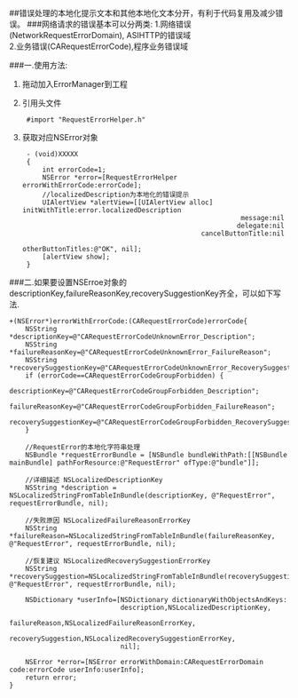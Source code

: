 


##错误处理的本地化提示文本和其他本地化文本分开，有利于代码复用及减少错误。
###网络请求的错误基本可以分两类:
1.网络错误(NetworkRequestErrorDomain), ASIHTTP的错误域  
2.业务错误(CARequestErrorCode),程序业务错误域  

###一.使用方法:  
1. 拖动加入ErrorManager到工程  

2. 引用头文件

		#import "RequestErrorHelper.h"
	  
3. 获取对应NSError对象  

		- (void)XXXXX
		{
		    int errorCode=1;  
		    NSError *error=[RequestErrorHelper errorWithErrorCode:errorCode];       
		    //localizedDescription为本地化的错误提示  
		    UIAlertView *alertView=[[UIAlertView alloc]   initWithTitle:error.localizedDescription
		                                                      message:nil
		                                                     delegate:nil
		                                            cancelButtonTitle:nil
		                                            otherButtonTitles:@"OK", nil];
		    [alertView show];
		}


###二.如果要设置NSErroe对象的descriptionKey,failureReasonKey,recoverySuggestionKey齐全，可以如下写法.  

	+(NSError*)errorWithErrorCode:(CARequestErrorCode)errorCode{
	    NSString *descriptionKey=@"CARequestErrorCodeUnknownError_Description";
	    NSString *failureReasonKey=@"CARequestErrorCodeUnknownError_FailureReason";
	    NSString *recoverySuggestionKey=@"CARequestErrorCodeUnknownError_RecoverySuggestion";
	    if (errorCode==CARequestErrorCodeGroupForbidden) {
	        descriptionKey=@"CARequestErrorCodeGroupForbidden_Description";
	        failureReasonKey=@"CARequestErrorCodeGroupForbidden_FailureReason";
	        recoverySuggestionKey=@"CARequestErrorCodeGroupForbidden_RecoverySuggestion";
	    }
	
	    //RequestError的本地化字符串处理
	    NSBundle *requestErrorBundle = [NSBundle bundleWithPath:[[NSBundle mainBundle] pathForResource:@"RequestError" ofType:@"bundle"]];
	
	    //详细描述 NSLocalizedDescriptionKey
	    NSString *description = NSLocalizedStringFromTableInBundle(descriptionKey, @"RequestError", requestErrorBundle, nil);
	
	    //失败原因 NSLocalizedFailureReasonErrorKey
	    NSString *failureReason=NSLocalizedStringFromTableInBundle(failureReasonKey, @"RequestError", requestErrorBundle, nil);
	
	    //恢复建议 NSLocalizedRecoverySuggestionErrorKey
	    NSString *recoverySuggestion=NSLocalizedStringFromTableInBundle(recoverySuggestionKey, @"RequestError", requestErrorBundle, nil);
	
	    NSDictionary *userInfo=[NSDictionary dictionaryWithObjectsAndKeys:
	                            description,NSLocalizedDescriptionKey,
	                            failureReason,NSLocalizedFailureReasonErrorKey,
	                            recoverySuggestion,NSLocalizedRecoverySuggestionErrorKey,
	                            nil];
	
	    NSError *error=[NSError errorWithDomain:CARequestErrorDomain code:errorCode userInfo:userInfo];
	    return error;
	}
